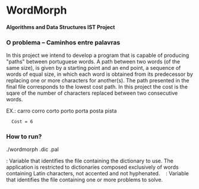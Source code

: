 # WordMorph
#### Algorithms and Data Structures IST Project

### O problema – Caminhos entre palavras

In this project we intend to develop a program that is capable of producing "paths" between portuguese words.
A path between two words (of the same size), is given by a starting point and an end point, a sequence of words of equal size, in which each word is obtained from its predecessor by replacing one or more characters for another(s). 
The path presented in the final file corresponds to the lowest cost path. In this project the cost is the sqare of the number of characters replaced between two consecutive words.

EX.:
      carro 
      corro
      corto
      porto
      porta
      posta
      pista

      Cost = 6

### How to run?

  ./wordmorph <nome1>.dic <nome2>.pal
  
<name1>: Variable that identifies the file containing the dictionary to use. The application is restricted to dictionaries composed exclusively of words containing Latin characters, not accented and not hyphenated.
  
<name2>: Variable that identifies the file containing one or more problems to solve.
